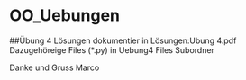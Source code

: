 # OO_Uebungen

##Übung 4
Lösungen dokumentier in Lösungen:Ubung 4.pdf
Dazugehöreige Files (*.py) in Uebung4 Files Subordner

Danke und Gruss
Marco
